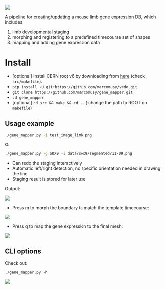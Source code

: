 ![](https://user-images.githubusercontent.com/32848391/108870607-8d6cf780-75f8-11eb-889a-5fe807939c3d.png)

A pipeline for creating/updating a mouse limb gene expression DB, which includes:
1. limb developmental staging
2. morphing and registering to a predefined timecourse set of shapes
3. mapping and adding gene expression data


# Install

- [optional] Install CERN root v6 by downloading from [here](https://root.cern/install/all_releases)
(check `src/makefile`).
- `pip install -U git+https://github.com/marcomusy/vedo.git`
- `git clone https://github.com/marcomusy/gene_mapper.git`
- `cd gene_mapper`
- [optional] `cd src && make && cd ..` ( change the path to ROOT on `makefile`)


## Usage example

```bash
./gene_mapper.py -i test_image_limb.png
```

Or

```bash
./gene_mapper.py -g SOX9 -i data/sox9/segmented/11-09.png
```

- Can redo the staging interactively
- Automatic left/right detection, no specific orientation needed in drawing the line
- Staging result is stored for later use

Output:

![](https://user-images.githubusercontent.com/32848391/108876247-539eef80-75fe-11eb-9203-9b719295f3f0.png)

- Press m to morph the boundary to match the template timecourse:

![](https://user-images.githubusercontent.com/32848391/108876779-dd4ebd00-75fe-11eb-94c1-59bec565758d.png)

- Press q to map the gene expression to the final mesh:

![](https://user-images.githubusercontent.com/32848391/108876780-dde75380-75fe-11eb-893f-981ad04fcd58.png)


## CLI options

Check out:

`./gene_mapper.py -h`

![](https://user-images.githubusercontent.com/32848391/108874223-3e28c600-75fc-11eb-83a2-2a173529a0eb.png)
